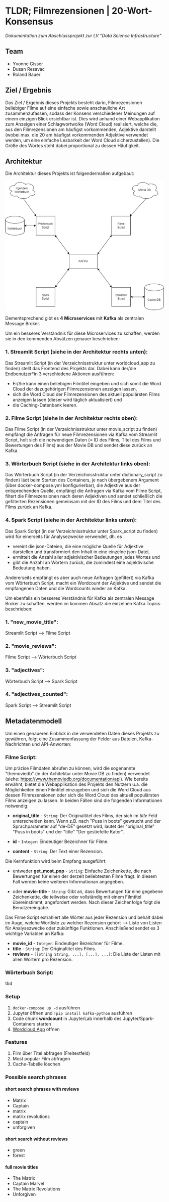 # TLDR; Filmrezensionen | 20-Wort-Konsensus

*Dokumentation zum Abschlussprojekt zur LV "Data Science Infrastructure"*

## Team

-   Yvonne Gisser
-   Dusan Resavac
-   Roland Bauer

## Ziel / Ergebnis

Das Ziel / Ergebnis dieses Projekts besteht darin, Filmrezensionen beliebiger Filme auf eine einfache sowie anschauliche Art zusammenzufassen, sodass der Konsens verschiedener Meinungen auf einem einzigen Blick ersichtbar ist. Dies wird anhand einer Webapplikation zum Anzeigen einer Schlagwortwolke (Word Cloud) realisiert, welche die, aus den Filmrezensionen am häufigst vorkommenden, Adjektive darstellt (wobei max. die 20 am häufigst vorkommenden Adjektive verwendet werden, um eine einfache Lesbarkeit der Word Cloud sicherzustellen). Die Größe des Wortes steht dabei proportional zu dessen Häufigkeit.

## Architektur

Die Architektur dieses Projekts ist folgendermaßen aufgebaut:

![Architektur](architecture.png)

Dementsprechend gibt es **4 Microservices** mit **Kafka** als zentralen Message Broker. 

Um ein besseres Verständnis für diese Microservices zu schaffen, werden sie in den kommenden Absätzen genauer beschrieben: 

### 1. Streamlit Script (siehe in der Architektur rechts unten):

Das Streamlit Script (in der Verzeichnisstruktur unter worldcloud_app zu finden) stellt das Frontend des Projekts dar. Dabei kann der/die Endbenutzer*in 3 verschiedene Aktionen ausführen:
   - Er/Sie kann einen beliebigen Filmtitel eingeben und sich somit die Word Cloud der dazugehörigen Filmrezensionen anzeigen lassen,  
   - sich die Word Cloud der Filmrezensionen des aktuell populärsten Films anzeigen lassen (dieser wird täglich aktualisiert) und
   - die Caching-Datenbank leeren.
       
### 2. Filme Script (siehe in der Architektur rechts oben):

Das Filme Script (in der Verzeichnisstruktur unter movie_script zu finden) empfängt die Anfragen für neue Filmrezensionen via Kafka vom Streamlit Script, holt sich die notwendigen Daten (= ID des Films, Titel des Films und Bewertungen des Films) aus der Movie DB und sendet diese zurück an Kafka.
   
### 3. Wörterbuch Script (siehe in der Architektur links oben):

Das Wörterbuch Script (in der Verzeichnisstruktur unter dictionary_script zu finden) lädt beim Starten des Containers, je nach übergebenem Argument (über docker-compose.yml konfigurierbar), die Adjektive aus der entsprechenden Quelle, empfängt die Anfragen via Kafka vom Filme Script, filtert die Filmrezensionen nach deren Adjektiven und sendet schließlich die gefilterten Rezensionen gemeinsam mit der ID des Films und dem Titel des Films zurück an Kafka.

### 4. Spark Script (siehe in der Architektur links unten):

Das Spark Script (in der Verzeichnisstruktur unter Spark_script zu finden) wird für einerseits für Analysezwecke verwendet, dh. es
   - vereint die json-Dateien, die eine mögliche Quelle für Adjektive darstellen und transformiert den Inhalt in eine einzelne json-Datei, 
   - ermittelt die Anzahl aller adjektivischer Bedeutungen jedes Wortes und
   - gibt die Anzahl an Wörtern zurück, die zumindest eine adjektivische Bedeutung haben.

Andererseits empfängt es aber auch neue Anfragen (gefiltert) via Kafka vom Wörterbuch Script, macht ein Wordcount der Adjektive und sendet die empfangenen Daten und die Wordcounts wieder an Kafka. 

Um ebenfalls ein besseres Verständnis für Kafka als zentralen Message Broker zu schaffen, werden im kommen Absatz die einzelnen Kafka Topics beschrieben: 

### 1. "new_movie_title": 

Streamlit Script --> Filme Script

### 2. "movie_reviews": 

Filme Script --> Wörterbuch Script 

### 3. "adjectives": 

Wörterbuch Script --> Spark Script 

### 4. "adjectives_counted": 

Spark Script --> Streamlit Script

## Metadatenmodell
Um einen genaueren Einblick in die verwendeten Daten dieses Projekts zu gewähren, folgt eine Zusammenfassung der Felder aus Dateien, Kafka-Nachrichten und API-Anworten: 

### Filme Script:
Um präzise Filmdaten abrufen zu können, wird die sogenannte "themoviedb" (in der Achitektur unter Movie DB zu finden) verwendet (siehe: https://www.themoviedb.org/documentation/api). Wie bereits erwähnt, bietet die Webapplikation des Projekts den Nutzern u.a. die Möglichkeiten einen Filmtitel einzugeben und sich die Word Cloud aus dessen Filmrezensionen oder sich die Word Cloud des aktuell populärsten Films anzeigen zu lassen. In beiden Fällen sind die folgenden Informationen notwendig: 

- **original_title** - ``String``: Der Originaltitel des Films, der sich im *title* Feld unterscheiden kann. Wenn z.B. nach "Puss in boots" gewsucht und der Sprachparameter auf "de-DE" gesetzt wird, lautet der "original_title" "Puss in boots" und der "title" "Der gestiefelte Kater".

- **id** - ``Integer``: Eindeutiger Bezeichner für Filme. 

- **content** - ``String``: Der Text einer Rezension. 

Die Kernfunktion wird beim Empfang ausgeführt: 

- entweder **get_most_pop** - ``String``: Einfache Zeichenkette, die nach Bewertungen für einen der derzeit beliebtesten Filme fragt. In diesem Fall werden keine weiteren Informationan angegeben. 

- oder **movie-title** - ``String``: Gibt an, dass Bewertungen für eine gegebene Zeichenkette, die teilweise oder vollständig mit einem Filmtitel übereinstimmt, angefordert werden. Nach dieser Zeichenfolge folgt die Benutzereingabe. 

Das Filme Script extrahiert alle Wörter aus jeder Rezension und behält dabei im Auge, welche Wortliste zu welcher Rezension gehört --> Liste von Listen für Analysezwecke oder zukünftige Funktionen. Anschließend sendet es 3 wichtige Variablen an Kafka:

- **movie_id** - ``Integer``: Eindeutiger Bezeichner für Filme.
- **title** - ``String``: Der Originaltitel des Films.
- **reviews** - ``[[String String, ...], [...], ...]``: Die Liste der Listen mit allen Wörtern pro Rezension.

### Wörterbuch Script:
tbd

### Setup

1. `docker-compose up -d` ausführen
2. Jupyter öffnen und `!pip install kafka-python` ausführen
3. Code chunk **wordcount** in JupyterLab innerhalb des Jupyter/Spark-Containers starten
4. <a href="http://localhost:8501/" target="_blank">Wordcloud App</a> öffnen

### Features

1. Film über Titel abfragen (Freitextfeld)
2. Most popular Film abfragen
3. Cache-Tabelle löschen

### Possible search phrases

#### short search phrases with reviews

-   Matrix
-   Captain
-   matrix
-   matrix revolutions
-   captain
-   unforgiven

#### short search without reviews

-   green
-   forest

#### full movie titles

-   The Matrix
-   Captain Marvel
-   The Matrix Revolutions
-   Unforgiven
